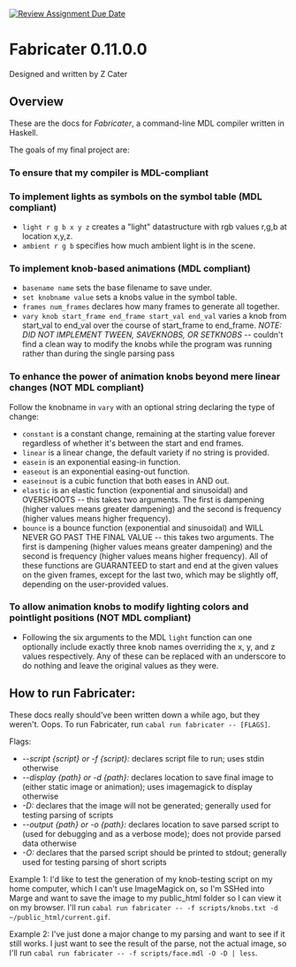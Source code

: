 [![Review Assignment Due Date](https://classroom.github.com/assets/deadline-readme-button-24ddc0f5d75046c5622901739e7c5dd533143b0c8e959d652212380cedb1ea36.svg)](https://classroom.github.com/a/mHYDusTj)

# Fabricater 0.11.0.0
Designed and written by Z Cater

## Overview

These are the docs for *Fabricater*, a command-line MDL compiler written in Haskell.

The goals of my final project are:

### To ensure that my compiler is MDL-compliant

### To implement lights as symbols on the symbol table (MDL compliant)
- `light r g b x y z` creates a "light" datastructure with rgb values r,g,b at location x,y,z.
- `ambient r g b` specifies how much ambient light is in the scene.

### To implement knob-based animations (MDL compliant)
- `basename name` sets the base filename to save under.
- `set knobname value` sets a knobs value in the symbol table.
- `frames num_frames` declares how many frames to generate all together.
- `vary knob start_frame end_frame start_val end_val` varies a knob from start_val to end_val over the course of start_frame to end_frame.
*NOTE: DID NOT IMPLEMENT TWEEN, SAVEKNOBS, OR SETKNOBS* -- couldn't find a clean way to modify the knobs while the program was running rather than during the single parsing pass

### To enhance the power of animation knobs beyond mere linear changes (NOT MDL compliant)
Follow the knobname in `vary` with an optional string declaring the type of change:
- `constant` is a constant change, remaining at the starting value forever regardless of whether it's between the start and end frames.
- `linear` is a linear change, the default variety if no string is provided.
- `easein` is an exponential easing-in function.
- `easeout` is an exponential easing-out function.
- `easeinout` is a cubic function that both eases in AND out.
- `elastic` is an elastic function (exponential and sinusoidal) and OVERSHOOTS -- this takes two arguments. The first is dampening (higher values means greater dampening) and the second is frequency (higher values means higher frequency).
- `bounce` is a bounce function (exponential and sinusoidal) and WILL NEVER GO PAST THE FINAL VALUE -- this takes two arguments. The first is dampening (higher values means greater dampening) and the second is frequency (higher values means higher frequency).
All of these functions are GUARANTEED to start and end at the given values on the given frames, except for the last two, which may be slightly off, depending on the user-provided values.

### To allow animation knobs to modify lighting colors and pointlight positions (NOT MDL compliant)
- Following the six arguments to the MDL `light` function can one optionally include exactly three knob names overriding the x, y, and z values respectively. Any of these can be replaced with an underscore to do nothing and leave the original values as they were.

## How to run Fabricater:

These docs really should've been written down a while ago, but they weren't. Oops. To run Fabricater, run `cabal run fabricater -- [FLAGS]`.

Flags:
- *--script {script} or -f {script}:* declares script file to run; uses stdin otherwise
- *--display {path} or -d {path}:* declares location to save final image to (either static image or animation); uses imagemagick to display otherwise
- *-D:* declares that the image will not be generated; generally used for testing parsing of scripts
- *--output {path} or -o {path}:* declares location to save parsed script to (used for debugging and as a verbose mode); does not provide parsed data otherwise
- *-O:* declares that the parsed script should be printed to stdout; generally used for testing parsing of short scripts

Example 1: I'd like to test the generation of my knob-testing script on my home computer, which I can't use ImageMagick on, so I'm SSHed into Marge and want to save the image to my public_html folder so I can view it on my browser. I'll run `cabal run fabricater -- -f scripts/knobs.txt -d ~/public_html/current.gif`.

Example 2: I've just done a major change to my parsing and want to see if it still works. I just want to see the result of the parse, not the actual image, so I'll run `cabal run fabricater -- -f scripts/face.mdl -O -D | less`.
